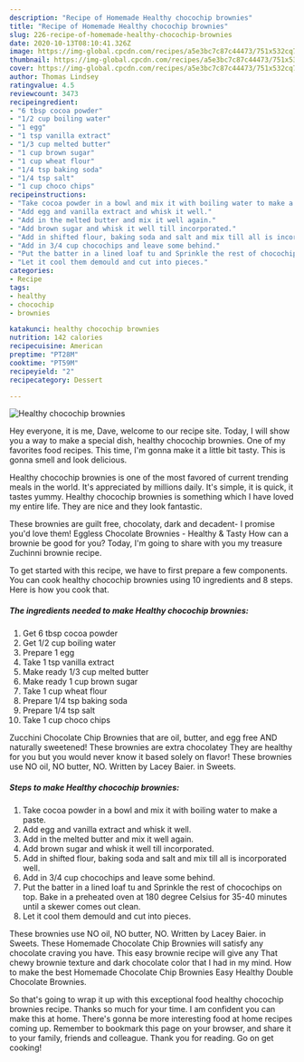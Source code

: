 ```yaml
---
description: "Recipe of Homemade Healthy chocochip brownies"
title: "Recipe of Homemade Healthy chocochip brownies"
slug: 226-recipe-of-homemade-healthy-chocochip-brownies
date: 2020-10-13T08:10:41.326Z
image: https://img-global.cpcdn.com/recipes/a5e3bc7c87c44473/751x532cq70/healthy-chocochip-brownies-recipe-main-photo.jpg
thumbnail: https://img-global.cpcdn.com/recipes/a5e3bc7c87c44473/751x532cq70/healthy-chocochip-brownies-recipe-main-photo.jpg
cover: https://img-global.cpcdn.com/recipes/a5e3bc7c87c44473/751x532cq70/healthy-chocochip-brownies-recipe-main-photo.jpg
author: Thomas Lindsey
ratingvalue: 4.5
reviewcount: 3473
recipeingredient:
- "6 tbsp cocoa powder"
- "1/2 cup boiling water"
- "1 egg"
- "1 tsp vanilla extract"
- "1/3 cup melted butter"
- "1 cup brown sugar"
- "1 cup wheat flour"
- "1/4 tsp baking soda"
- "1/4 tsp salt"
- "1 cup choco chips"
recipeinstructions:
- "Take cocoa powder in a bowl and mix it with boiling water to make a paste."
- "Add egg and vanilla extract and whisk it well."
- "Add in the melted butter and mix it well again."
- "Add brown sugar and whisk it well till incorporated."
- "Add in shifted flour, baking soda and salt and mix till all is incorporated well."
- "Add in 3/4 cup chocochips and leave some behind."
- "Put the batter in a lined loaf tu and Sprinkle the rest of chocochips on top. Bake in a preheated oven at 180 degree Celsius for 35-40 minutes until a skewer comes out clean."
- "Let it cool them demould and cut into pieces."
categories:
- Recipe
tags:
- healthy
- chocochip
- brownies

katakunci: healthy chocochip brownies 
nutrition: 142 calories
recipecuisine: American
preptime: "PT28M"
cooktime: "PT59M"
recipeyield: "2"
recipecategory: Dessert

---
```



![Healthy chocochip brownies](https://img-global.cpcdn.com/recipes/a5e3bc7c87c44473/751x532cq70/healthy-chocochip-brownies-recipe-main-photo.jpg)

Hey everyone, it is me, Dave, welcome to our recipe site. Today, I will show you a way to make a special dish, healthy chocochip brownies. One of my favorites food recipes. This time, I'm gonna make it a little bit tasty. This is gonna smell and look delicious.

Healthy chocochip brownies is one of the most favored of current trending meals in the world. It's appreciated by millions daily. It's simple, it is quick, it tastes yummy. Healthy chocochip brownies is something which I have loved my entire life. They are nice and they look fantastic.

These brownies are guilt free, chocolaty, dark and decadent- I promise you&#39;d love them! Eggless Chocolate Brownies - Healthy &amp; Tasty How can a brownie be good for you? Today, I&#39;m going to share with you my treasure Zuchinni brownie recipe.


To get started with this recipe, we have to first prepare a few components. You can cook healthy chocochip brownies using 10 ingredients and 8 steps. Here is how you cook that.

<!--inarticleads1-->

##### The ingredients needed to make Healthy chocochip brownies:

1. Get 6 tbsp cocoa powder
1. Get 1/2 cup boiling water
1. Prepare 1 egg
1. Take 1 tsp vanilla extract
1. Make ready 1/3 cup melted butter
1. Make ready 1 cup brown sugar
1. Take 1 cup wheat flour
1. Prepare 1/4 tsp baking soda
1. Prepare 1/4 tsp salt
1. Take 1 cup choco chips


Zucchini Chocolate Chip Brownies that are oil, butter, and egg free AND naturally sweetened! These brownies are extra chocolatey They are healthy for you but you would never know it based solely on flavor! These brownies use NO oil, NO butter, NO. Written by Lacey Baier. in Sweets. 

<!--inarticleads2-->

##### Steps to make Healthy chocochip brownies:

1. Take cocoa powder in a bowl and mix it with boiling water to make a paste.
1. Add egg and vanilla extract and whisk it well.
1. Add in the melted butter and mix it well again.
1. Add brown sugar and whisk it well till incorporated.
1. Add in shifted flour, baking soda and salt and mix till all is incorporated well.
1. Add in 3/4 cup chocochips and leave some behind.
1. Put the batter in a lined loaf tu and Sprinkle the rest of chocochips on top. Bake in a preheated oven at 180 degree Celsius for 35-40 minutes until a skewer comes out clean.
1. Let it cool them demould and cut into pieces.


These brownies use NO oil, NO butter, NO. Written by Lacey Baier. in Sweets. These Homemade Chocolate Chip Brownies will satisfy any chocolate craving you have. This easy brownie recipe will give any That chewy brownie texture and dark chocolate color that I had in my mind. How to make the best Homemade Chocolate Chip Brownies Easy Healthy Double Chocolate Brownies. 

So that's going to wrap it up with this exceptional food healthy chocochip brownies recipe. Thanks so much for your time. I am confident you can make this at home. There's gonna be more interesting food at home recipes coming up. Remember to bookmark this page on your browser, and share it to your family, friends and colleague. Thank you for reading. Go on get cooking!
